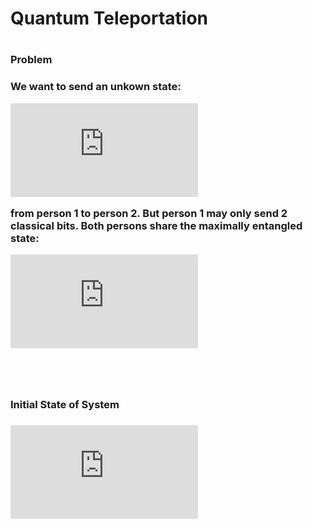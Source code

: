 <h1>Quantum Teleportation<h1>

<h3>Problem<h3>
We want to send an unkown state:

![equation](https://latex.codecogs.com/gif.latex?%7C%5Cphi%20%3E_%7Bs%7D%3D%20%5Calpha%20%7C0%3E_%7Bs%7D&plus;%5Cbeta%20%7C1%3E_%7Bs%7D)

from person 1 to person 2. But person 1 may only send 2 classical bits. Both persons share the maximally entangled state:

![equation](https://latex.codecogs.com/gif.latex?%7C%5Cpsi%20%5E%7B00%7D%3E_%7BAB%7D%20%3D%5Cfrac%7B1%7D%7B%5Csqrt%7B2%7D%7D%20%5B%5Calpha%20%7C00%3E_%7BAB%7D%20&plus;%20%5Cbeta%20%7C11%3E_%7BAB%7D%5D)

<br>
<br>

<h3>Initial State of System<h3>
  
![equation](https://latex.codecogs.com/gif.latex?%5Cbegin%7Balign*%7D%20%26%7B%7D%7C%5Cphi%3E_%7Bs%7D%20%5Cotimes%20%5C%20%7C%5Cpsi%20%5E%7B00%7D%3E_%7BAB%7D%20%5C%5C%20%26%7B%7D%3D%5Cfrac%7B1%7D%7B%5Csqrt%7B2%7D%7D%20%5B%5Calpha%20%7C000%3E_%7BSAB%7D%20&plus;%20%5Calpha%20%7C011%3E_%7BSAB%7D&plus;%20%5Cbeta%20%7C100%3E_%7BSAB%7D%20&plus;%20%5Cbeta%20%7C111%3E_%7BSAB%7D%5D%20%5Cend%7Balign*%7D)
